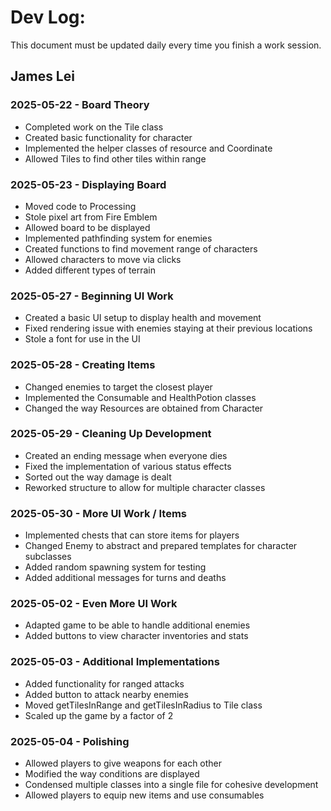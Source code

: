 # Dev Log:

This document must be updated daily every time you finish a work session.

## James Lei

### 2025-05-22 - Board Theory
- Completed work on the Tile class
- Created basic functionality for character
- Implemented the helper classes of resource and Coordinate
- Allowed Tiles to find other tiles within range

### 2025-05-23 - Displaying Board
- Moved code to Processing
- Stole pixel art from Fire Emblem
- Allowed board to be displayed
- Implemented pathfinding system for enemies
- Created functions to find movement range of characters
- Allowed characters to move via clicks
- Added different types of terrain

### 2025-05-27 - Beginning UI Work
- Created a basic UI setup to display health and movement
- Fixed rendering issue with enemies staying at their previous locations
- Stole a font for use in the UI

### 2025-05-28 - Creating Items
- Changed enemies to target the closest player
- Implemented the Consumable and HealthPotion classes
- Changed the way Resources are obtained from Character

### 2025-05-29 - Cleaning Up Development
- Created an ending message when everyone dies
- Fixed the implementation of various status effects
- Sorted out the way damage is dealt
- Reworked structure to allow for multiple character classes

### 2025-05-30 - More UI Work / Items
- Implemented chests that can store items for players
- Changed Enemy to abstract and prepared templates for character subclasses
- Added random spawning system for testing
- Added additional messages for turns and deaths

### 2025-05-02 - Even More UI Work
- Adapted game to be able to handle additional enemies
- Added buttons to view character inventories and stats

### 2025-05-03 - Additional Implementations
- Added functionality for ranged attacks
- Added button to attack nearby enemies
- Moved getTilesInRange and getTilesInRadius to Tile class
- Scaled up the game by a factor of 2

### 2025-05-04 - Polishing
- Allowed players to give weapons for each other
- Modified the way conditions are displayed
- Condensed multiple classes into a single file for cohesive development
- Allowed players to equip new items and use consumables